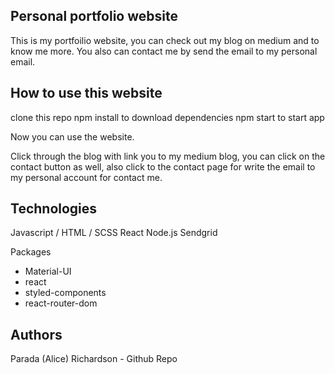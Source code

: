 ## Personal portfolio website 
This is my portfoilio website, you can check out my blog on medium and to know me more. You also can contact me by send the email to my personal email.


## How to use this website
clone this repo
npm install to download dependencies
npm start to start app

Now you can use the website.

Click through the blog with link you to my medium blog, you can click on the contact button as well, 
also click to the contact page for write the email to my personal account for contact me.

## Technologies
Javascript / HTML / SCSS
React
Node.js
Sendgrid

Packages
* Material-UI
* react
* styled-components
* react-router-dom


## Authors
Parada (Alice) Richardson - Github Repo
